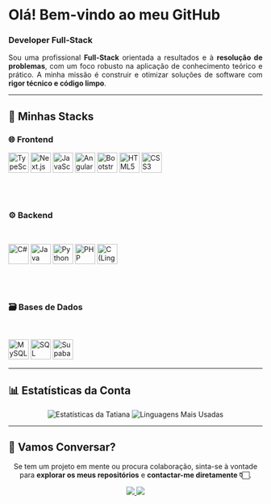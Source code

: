 # Olá! Bem-vindo ao meu GitHub

### Developer Full-Stack

<p align="justify">
    Sou uma profissional <b>Full-Stack</b> orientada a resultados e à <b>resolução de problemas</b>, com um foco robusto na aplicação de conhecimento teórico e prático. A minha missão é construir e otimizar soluções de software com <b>rigor técnico e código limpo</b>.
  
</p>

---

## 🚀 Minhas Stacks

<p align="center">
  
  <h3>🌐 Frontend &nbsp;&nbsp;&nbsp;&nbsp;</h3> <p>
  <img alt="TypeScript" height="40" width="40" src="https://cdn.jsdelivr.net/gh/devicons/devicon/icons/typescript/typescript-original.svg" />
  <img alt="Next.js" height="40" width="40" src="https://cdn.jsdelivr.net/gh/devicons/devicon/icons/nextjs/nextjs-original.svg" />
  <img alt="JavaScript" height="40" width="40" src="https://cdn.jsdelivr.net/gh/devicons/devicon/icons/javascript/javascript-original.svg" />
  <img alt="Angular" height="40" width="40" src="https://cdn.jsdelivr.net/gh/devicons/devicon/icons/angularjs/angularjs-original.svg" />
  <img alt="Bootstrap" height="40" width="40" src="https://cdn.jsdelivr.net/gh/devicons/devicon/icons/bootstrap/bootstrap-original.svg" />
  <img alt="HTML5" height="40" width="40" src="https://cdn.jsdelivr.net/gh/devicons/devicon/icons/html5/html5-original.svg" />
  <img alt="CSS3" height="40" width="40" src="https://cdn.jsdelivr.net/gh/devicons/devicon/icons/css3/css3-original.svg" />

  <br><br>

  <h3>⚙️ Backend</h3> &nbsp;&nbsp;&nbsp;&nbsp;  <p>
  <img alt="C#" height="40" width="40" src="https://cdn.jsdelivr.net/gh/devicons/devicon/icons/csharp/csharp-original.svg" />
  <img alt="Java" height="40" width="40" src="https://cdn.jsdelivr.net/gh/devicons/devicon/icons/java/java-original.svg" />
  <img alt="Python" height="40" width="40" src="https://cdn.jsdelivr.net/gh/devicons/devicon/icons/python/python-original.svg" />
  <img alt="PHP" height="40" width="40" src="https://cdn.jsdelivr.net/gh/devicons/devicon/icons/php/php-original.svg" />
  <img alt="C (Linguagem de Programação)" height="40" width="40" src="https://cdn.jsdelivr.net/gh/devicons/devicon/icons/c/c-original.svg" />

  <br><br>

  <h3>🗃️ Bases de Dados</h3> &nbsp;&nbsp;&nbsp;&nbsp;<p>
  <img alt="MySQL" height="40" width="40" src="https://cdn.jsdelivr.net/gh/devicons/devicon/icons/mysql/mysql-original.svg" />
  <img alt="SQL" height="40" width="40" src="https://cdn.jsdelivr.net/gh/devicons/devicon/icons/azuresqldatabase/azuresqldatabase-original.svg" />
  <img alt="Supabase" height="40" width="40" src="https://cdn.jsdelivr.net/gh/devicons/devicon/icons/supabase/supabase-original.svg" />
  
</p>

---

## 📊 Estatísticas da Conta

<p align="center">
  <img src="https://github-readme-stats.vercel.app/api?username=kimikdark&show_icons=true&theme=dark&include_all_commits=true&count_private=true&card_width=490&hide=prs,issues&bg_color=00000000&border_color=30363d" alt="Estatísticas da Tatiana" />
  
  <img src="https://github-readme-stats.vercel.app/api/top-langs/?username=kimikdark&layout=compact&theme=dark&bg_color=00000000&border_color=30363d" alt="Linguagens Mais Usadas" />
</p>

---

## 🤝 Vamos Conversar?

<p align="center">
  Se tem um projeto em mente ou procura colaboração, sinta-se à vontade para <b>explorar os meus repositórios</b> e <b>contactar-me diretamente 👇🏻</b>.
</p>

<p align="center">
  <a href="https://www.linkedin.com/in/kimikdark">
    <img src="https://img.shields.io/badge/LinkedIn-kimikdark-blue?style=for-the-badge&logo=linkedin" />
  </a>
  <a href="mailto:tatianamendes.contacto@gmail.com">
    <img src="https://img.shields.io/badge/Email-Entre%20em%20Contacto-red?style=for-the-badge&logo=gmail" />
  </a>
</p>
